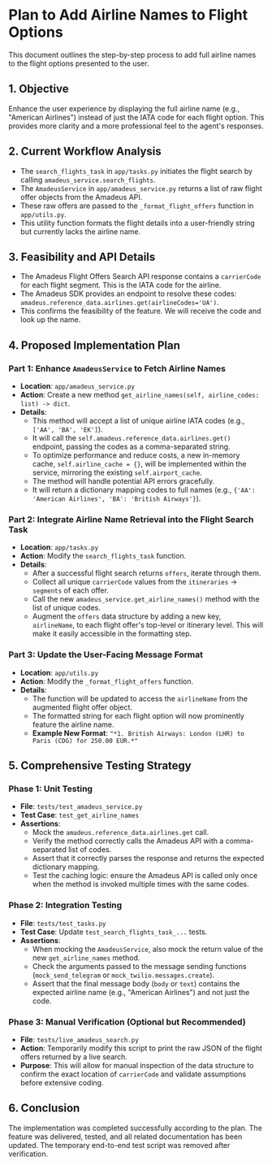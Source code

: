 # Plan to Add Airline Names to Flight Options

This document outlines the step-by-step process to add full airline names to the flight options presented to the user.

## 1. Objective

Enhance the user experience by displaying the full airline name (e.g., "American Airlines") instead of just the IATA code for each flight option. This provides more clarity and a more professional feel to the agent's responses.

## 2. Current Workflow Analysis

- The `search_flights_task` in `app/tasks.py` initiates the flight search by calling `amadeus_service.search_flights`.
- The `AmadeusService` in `app/amadeus_service.py` returns a list of raw flight offer objects from the Amadeus API.
- These raw offers are passed to the `_format_flight_offers` function in `app/utils.py`.
- This utility function formats the flight details into a user-friendly string but currently lacks the airline name.

## 3. Feasibility and API Details

- The Amadeus Flight Offers Search API response contains a `carrierCode` for each flight segment. This is the IATA code for the airline.
- The Amadeus SDK provides an endpoint to resolve these codes: `amadeus.reference_data.airlines.get(airlineCodes='UA')`.
- This confirms the feasibility of the feature. We will receive the code and look up the name.

## 4. Proposed Implementation Plan

### Part 1: Enhance `AmadeusService` to Fetch Airline Names

- **Location**: `app/amadeus_service.py`
- **Action**: Create a new method `get_airline_names(self, airline_codes: list) -> dict`.
- **Details**:
    - This method will accept a list of unique airline IATA codes (e.g., `['AA', 'BA', 'EK']`).
    - It will call the `self.amadeus.reference_data.airlines.get()` endpoint, passing the codes as a comma-separated string.
    - To optimize performance and reduce costs, a new in-memory cache, `self.airline_cache = {}`, will be implemented within the service, mirroring the existing `self.airport_cache`.
    - The method will handle potential API errors gracefully.
    - It will return a dictionary mapping codes to full names (e.g., `{'AA': 'American Airlines', 'BA': 'British Airways'}`).

### Part 2: Integrate Airline Name Retrieval into the Flight Search Task

- **Location**: `app/tasks.py`
- **Action**: Modify the `search_flights_task` function.
- **Details**:
    - After a successful flight search returns `offers`, iterate through them.
    - Collect all unique `carrierCode` values from the `itineraries` -> `segments` of each offer.
    - Call the new `amadeus_service.get_airline_names()` method with the list of unique codes.
    - Augment the `offers` data structure by adding a new key, `airlineName`, to each flight offer's top-level or itinerary level. This will make it easily accessible in the formatting step.

### Part 3: Update the User-Facing Message Format

- **Location**: `app/utils.py`
- **Action**: Modify the `_format_flight_offers` function.
- **Details**:
    - The function will be updated to access the `airlineName` from the augmented flight offer object.
    - The formatted string for each flight option will now prominently feature the airline name.
    - **Example New Format**: `"*1. British Airways: London (LHR) to Paris (CDG) for 250.00 EUR.*"`

## 5. Comprehensive Testing Strategy

### Phase 1: Unit Testing

- **File**: `tests/test_amadeus_service.py`
- **Test Case**: `test_get_airline_names`
- **Assertions**:
    - Mock the `amadeus.reference_data.airlines.get` call.
    - Verify the method correctly calls the Amadeus API with a comma-separated list of codes.
    - Assert that it correctly parses the response and returns the expected dictionary mapping.
    - Test the caching logic: ensure the Amadeus API is called only once when the method is invoked multiple times with the same codes.

### Phase 2: Integration Testing

- **File**: `tests/test_tasks.py`
- **Test Case**: Update `test_search_flights_task_...` tests.
- **Assertions**:
    - When mocking the `AmadeusService`, also mock the return value of the new `get_airline_names` method.
    - Check the arguments passed to the message sending functions (`mock_send_telegram` or `mock_twilio.messages.create`).
    - Assert that the final message body (`body` or `text`) contains the expected airline name (e.g., "American Airlines") and not just the code.

### Phase 3: Manual Verification (Optional but Recommended)

- **File**: `tests/live_amadeus_search.py`
- **Action**: Temporarily modify this script to print the raw JSON of the flight offers returned by a live search.
- **Purpose**: This will allow for manual inspection of the data structure to confirm the exact location of `carrierCode` and validate assumptions before extensive coding.

## 6. Conclusion

The implementation was completed successfully according to the plan. The feature was delivered, tested, and all related documentation has been updated. The temporary end-to-end test script was removed after verification. 